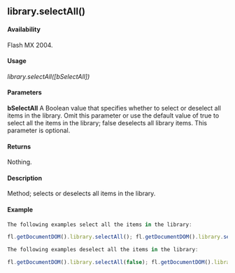 ## library.selectAll()

#### Availability

Flash MX 2004.

#### Usage

*library.selectAll([bSelectAll])*

#### Parameters

**bSelectAll** A Boolean value that specifies whether to select or deselect all items in the library. Omit this parameter or use the default value of true to select all the items in the library; false deselects all library items. This parameter is optional.

#### Returns

Nothing.

#### Description

Method; selects or deselects all items in the library.

#### Example

```javascript
The following examples select all the items in the library:

fl.getDocumentDOM().library.selectAll(); fl.getDocumentDOM().library.selectAll(true);

The following examples deselect all the items in the library:

fl.getDocumentDOM().library.selectAll(false); fl.getDocumentDOM().library.selectNone();

```